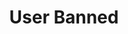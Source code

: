 ---
title: User Banned
description: Trigger for when a Twitch User is Banned
twitchService: EventSub
variables:
  - name: user
    type: string
    description: Display name of user who was banned<br>*This will only be populated if the user has been present in chat*
    value: TwitchUser123
  - name: userName
    type: string
    description: Login name of user who was banned
    value: twitchuser123
  - name: userId
    type: string
    description: Twitch id of user who was banned
    value: 12345
  - name: createdAt
    type: DateTime
    description: The timestamp when the ban was created
    value: 8/4/2023 10:56:06 AM
  - name: createdById
    type: string
    description: The Twitch user id from who created the ban
  - name: createdByUsername
    type: string
    description: The Twitch user name from who created the ban
    value: twitchuser123
  - name: createdByDisplayName
    type: string
    description: The Twitch display name from who created the ban
    value: TwitchUser123
  - name: reason
    type: string
    description: The reason for the ban
    value: My ban reason
---